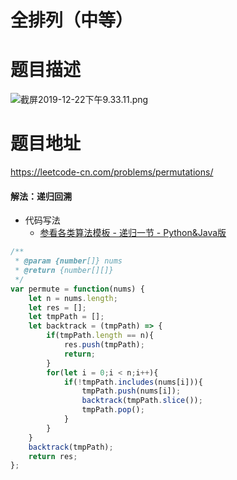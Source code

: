 # 全排列（中等）
# 题目描述
![截屏2019-12-22下午9.33.11.png](https://pic.leetcode-cn.com/6089dc997aef399b9fe359820de6dfff8fb29f5b5ed41db5cb8fd3340992e063-%E6%88%AA%E5%B1%8F2019-12-22%E4%B8%8B%E5%8D%889.33.11.png)
# 题目地址
<https://leetcode-cn.com/problems/permutations/>
#### 解法：递归回溯
+ 代码写法
  + [参看各类算法模板 - 递归一节 - Python&Java版](https://github.com/Alex660/Algorithms-and-data-structures/blob/master/theoreticalKnowledge/AlgorithmTemplate%E7%AE%97%E6%B3%95%E6%A8%A1%E6%9D%BF.md)
```javascript
/**
 * @param {number[]} nums
 * @return {number[][]}
 */
var permute = function(nums) {
    let n = nums.length;
    let res = [];
    let tmpPath = [];
    let backtrack = (tmpPath) => {
        if(tmpPath.length == n){
            res.push(tmpPath);
            return;
        }
        for(let i = 0;i < n;i++){
            if(!tmpPath.includes(nums[i])){
                tmpPath.push(nums[i]);
                backtrack(tmpPath.slice());
                tmpPath.pop();
            }
        }
    }
    backtrack(tmpPath);
    return res;
};
```